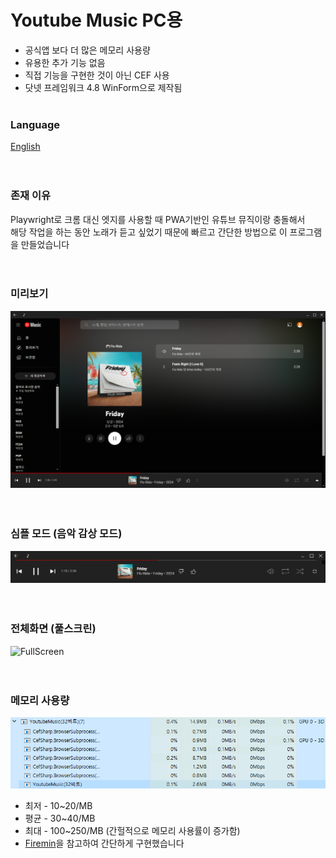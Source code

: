 # Youtube Music PC용
- 공식앱 보다 더 많은 메모리 사용량
- 유용한 추가 기능 없음
- 직접 기능을 구현한 것이 아닌 CEF 사용
- 닷넷 프레임워크 4.8 WinForm으로 제작됨
<br><br>

### Language
[English](docs/en/README.md)  
<br><br>

### 존재 이유
Playwright로 크롬 대신 엣지를 사용할 때 PWA기반인 유튜브 뮤직이랑 충돌해서  
해당 작업을 하는 동안 노래가 듣고 싶었기 때문에 빠르고 간단한 방법으로 이 프로그램을 만들었습니다  
<br><br>

### 미리보기
![Preview](https://github.com/ChanChaeng/YoutubeMusicApp/blob/master/img/YoutubeMusicApp.png)  
<br><br>

### 심플 모드 (음악 감상 모드)
![SimpleMode](https://github.com/ChanChaeng/YoutubeMusicApp/blob/master/img/YoutubeMusicSimpleMode.png)  
<br><br>

### 전체화면 (풀스크린)
![FullScreen](https://github.com/ChanChaeng/YoutubeMusicApp/blob/master/img/YoutubeMusicFullScreen.gif)  
<br><br>

### 메모리 사용량
![MemoryUsage](https://github.com/ChanChaeng/YoutubeMusicApp/blob/master/img/YoutubeMusicMemory.png)  
- 최저 - 10~20/MB
- 평균 - 30~40/MB
- 최대 - 100~250/MB (간헐적으로 메모리 사용률이 증가함)  
- [Firemin](https://github.com/Sylfaen2/Firemin)을 참고하여 간단하게 구현했습니다
